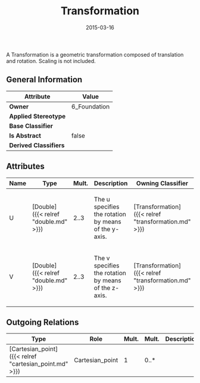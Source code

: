 ﻿---
title: Transformation
toc: false
type: specs
date: "2015-03-16"
draft: false
specification: KBL
version: 2.4
documentType: "Recommendation"
elementType: Class
classes:
  - Transformation
menu_name: kbl-2.4
---
<p>A Transformation is a geometric transformation composed of translation and rotation. Scaling is not included.</p>

## General Information

| Attribute               | Value |
|-------------------------|-------|
| **Owner**               | 6_Foundation |
| **Applied Stereotype**  |   |
| **Base Classifier**     |   |
| **Is Abstract**         | false |
| **Derived Classifiers** |   |

## Attributes
|  Name  |  Type  |  Mult.  |  Description  |  Owning Classifier  |
|--------|--------|---------|---------------|--------------|
|U | [Double]({{< relref "double.md" >}}) | 2..3 | <p>The u specifies the rotation by means of the y-axis.</p> | [Transformation]({{< relref "transformation.md" >}}) |
|V | [Double]({{< relref "double.md" >}}) | 2..3 | <p>The v specifies the rotation by means of the z-axis.</p> | [Transformation]({{< relref "transformation.md" >}}) |

## Outgoing Relations
|    Type  |   Role   |   Mult.   |   Mult.   |   Description   |
|----------|----------|-----------|-----------|-----------------|
| [Cartesian_point]({{< relref "cartesian_point.md" >}}) | Cartesian_point | 1 | 0..* |  |
